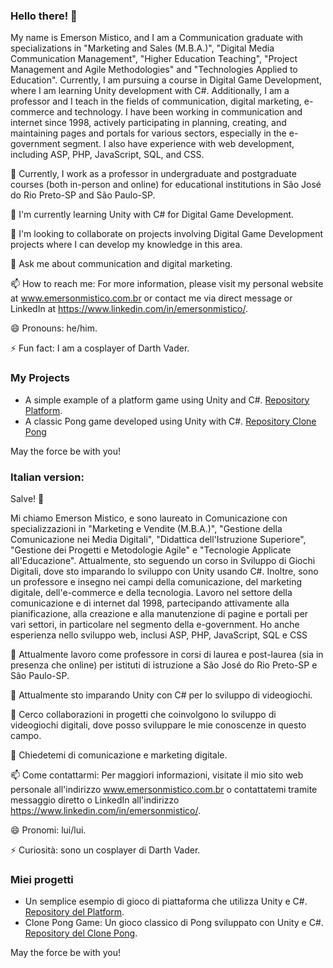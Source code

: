 ### Hello there! 👋

My name is Emerson Mistico, and I am a Communication graduate with specializations in "Marketing and Sales (M.B.A.)", "Digital Media Communication Management", "Higher Education Teaching", "Project Management and Agile Methodologies" and "Technologies Applied to Education". Currently, I am pursuing a course in Digital Game Development, where I am learning Unity development with C#. Additionally, I am a professor and I teach in the fields of communication, digital marketing, e-commerce and technology. I have been working in communication and internet since 1998, actively participating in planning, creating, and maintaining pages and portals for various sectors, especially in the e-government segment. I also have experience with web development, including ASP, PHP, JavaScript, SQL, and CSS.

🔭 Currently, I work as a professor in undergraduate and postgraduate courses (both in-person and online) for educational institutions in São José do Rio Preto-SP and São Paulo-SP.

🌱 I'm currently learning Unity with C# for Digital Game Development.

👯 I'm looking to collaborate on projects involving Digital Game Development projects where I can develop my knowledge in this area.

💬 Ask me about communication and digital marketing.

📫 How to reach me: For more information, please visit my personal website at www.emersonmistico.com.br or contact me via direct message or LinkedIn at https://www.linkedin.com/in/emersonmistico/.

😄 Pronouns: he/him.

⚡ Fun fact: I am a cosplayer of Darth Vader. 

### My Projects

- A simple example of a platform game using Unity and C#. [Repository Platform](https://github.com/Emerson-Mistico/platform-game).
- A classic Pong game developed using Unity with C#. [Repository Clone Pong](https://github.com/Emerson-Mistico/clone-pong)

May the force be with you!


### Italian version:

Salve! 👋

Mi chiamo Emerson Mistico, e sono laureato in Comunicazione con specializzazioni in "Marketing e Vendite (M.B.A.)", "Gestione della Comunicazione nei Media Digitali", "Didattica dell'Istruzione Superiore", "Gestione dei Progetti e Metodologie Agile" e "Tecnologie Applicate all'Educazione". Attualmente, sto seguendo un corso in Sviluppo di Giochi Digitali, dove sto imparando lo sviluppo con Unity usando C#. Inoltre, sono un professore e insegno nei campi della comunicazione, del marketing digitale, dell'e-commerce e della tecnologia. Lavoro nel settore della comunicazione e di internet dal 1998, partecipando attivamente alla pianificazione, alla creazione e alla manutenzione di pagine e portali per vari settori, in particolare nel segmento della e-government. Ho anche esperienza nello sviluppo web, inclusi ASP, PHP, JavaScript, SQL e CSS

🔭 Attualmente lavoro come professore in corsi di laurea e post-laurea (sia in presenza che online) per istituti di istruzione a São José do Rio Preto-SP e São Paulo-SP.

🌱 Attualmente sto imparando Unity con C# per lo sviluppo di videogiochi.

👯 Cerco collaborazioni in progetti che coinvolgono lo sviluppo di videogiochi digitali, dove posso sviluppare le mie conoscenze in questo campo.

💬 Chiedetemi di comunicazione e marketing digitale.

📫 Come contattarmi: Per maggiori informazioni, visitate il mio sito web personale all'indirizzo www.emersonmistico.com.br o contattatemi tramite messaggio diretto o LinkedIn all'indirizzo https://www.linkedin.com/in/emersonmistico/.

😄 Pronomi: lui/lui.

⚡ Curiosità: sono un cosplayer di Darth Vader.

### Miei progetti

- Un semplice esempio di gioco di piattaforma che utilizza Unity e C#. [Repository del Platform](https://github.com/Emerson-Mistico/platform-game). 
- Clone Pong Game: Un gioco classico di Pong sviluppato con Unity e C#. [Repository del Clone Pong](https://github.com/Emerson-Mistico/clone-pong).

May the force be with you!
